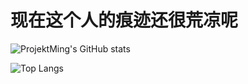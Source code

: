 # 现在这个人的痕迹还很荒凉呢
![[ProjektMing](https://github.com/ProjektMing/ProjektMing)'s GitHub stats](https://github-readme-stats.vercel.app/api?username=ProjektMing&border_radius=0&theme=transparent&show=prs_merged_percentage&show_icons=true&custom_title=明的+GitHub+状态)

![Top Langs](https://github-readme-stats.vercel.app/api/top-langs/?username=ProjektMing&&border_radius=0&theme=transparent)
